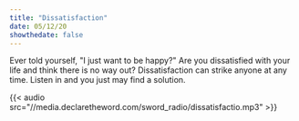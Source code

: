```yaml
---
title: "Dissatisfaction"
date: 05/12/20
showthedate: false
---
```


Ever told yourself, "I just want to be happy?" Are you dissatisfied with your life and think there is no way out? Dissatisfaction can strike anyone at any time. Listen in and you just may find a solution.
<!--more-->
{{< audio src="//media.declaretheword.com/sword_radio/dissatisfactio.mp3" >}}